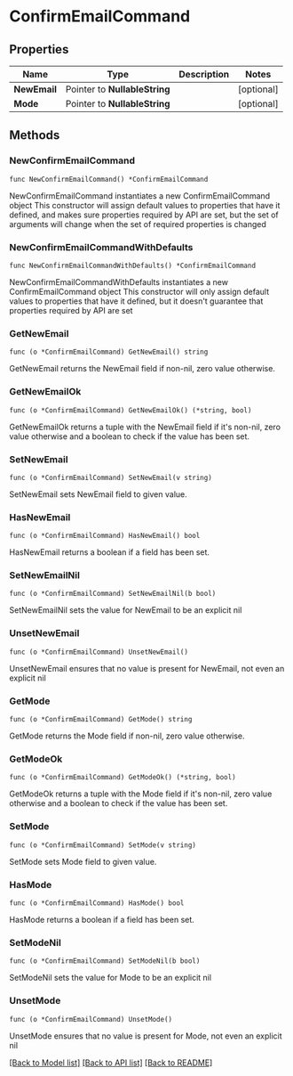 # ConfirmEmailCommand

## Properties

Name | Type | Description | Notes
------------ | ------------- | ------------- | -------------
**NewEmail** | Pointer to **NullableString** |  | [optional] 
**Mode** | Pointer to **NullableString** |  | [optional] 

## Methods

### NewConfirmEmailCommand

`func NewConfirmEmailCommand() *ConfirmEmailCommand`

NewConfirmEmailCommand instantiates a new ConfirmEmailCommand object
This constructor will assign default values to properties that have it defined,
and makes sure properties required by API are set, but the set of arguments
will change when the set of required properties is changed

### NewConfirmEmailCommandWithDefaults

`func NewConfirmEmailCommandWithDefaults() *ConfirmEmailCommand`

NewConfirmEmailCommandWithDefaults instantiates a new ConfirmEmailCommand object
This constructor will only assign default values to properties that have it defined,
but it doesn't guarantee that properties required by API are set

### GetNewEmail

`func (o *ConfirmEmailCommand) GetNewEmail() string`

GetNewEmail returns the NewEmail field if non-nil, zero value otherwise.

### GetNewEmailOk

`func (o *ConfirmEmailCommand) GetNewEmailOk() (*string, bool)`

GetNewEmailOk returns a tuple with the NewEmail field if it's non-nil, zero value otherwise
and a boolean to check if the value has been set.

### SetNewEmail

`func (o *ConfirmEmailCommand) SetNewEmail(v string)`

SetNewEmail sets NewEmail field to given value.

### HasNewEmail

`func (o *ConfirmEmailCommand) HasNewEmail() bool`

HasNewEmail returns a boolean if a field has been set.

### SetNewEmailNil

`func (o *ConfirmEmailCommand) SetNewEmailNil(b bool)`

 SetNewEmailNil sets the value for NewEmail to be an explicit nil

### UnsetNewEmail
`func (o *ConfirmEmailCommand) UnsetNewEmail()`

UnsetNewEmail ensures that no value is present for NewEmail, not even an explicit nil
### GetMode

`func (o *ConfirmEmailCommand) GetMode() string`

GetMode returns the Mode field if non-nil, zero value otherwise.

### GetModeOk

`func (o *ConfirmEmailCommand) GetModeOk() (*string, bool)`

GetModeOk returns a tuple with the Mode field if it's non-nil, zero value otherwise
and a boolean to check if the value has been set.

### SetMode

`func (o *ConfirmEmailCommand) SetMode(v string)`

SetMode sets Mode field to given value.

### HasMode

`func (o *ConfirmEmailCommand) HasMode() bool`

HasMode returns a boolean if a field has been set.

### SetModeNil

`func (o *ConfirmEmailCommand) SetModeNil(b bool)`

 SetModeNil sets the value for Mode to be an explicit nil

### UnsetMode
`func (o *ConfirmEmailCommand) UnsetMode()`

UnsetMode ensures that no value is present for Mode, not even an explicit nil

[[Back to Model list]](../README.md#documentation-for-models) [[Back to API list]](../README.md#documentation-for-api-endpoints) [[Back to README]](../README.md)



